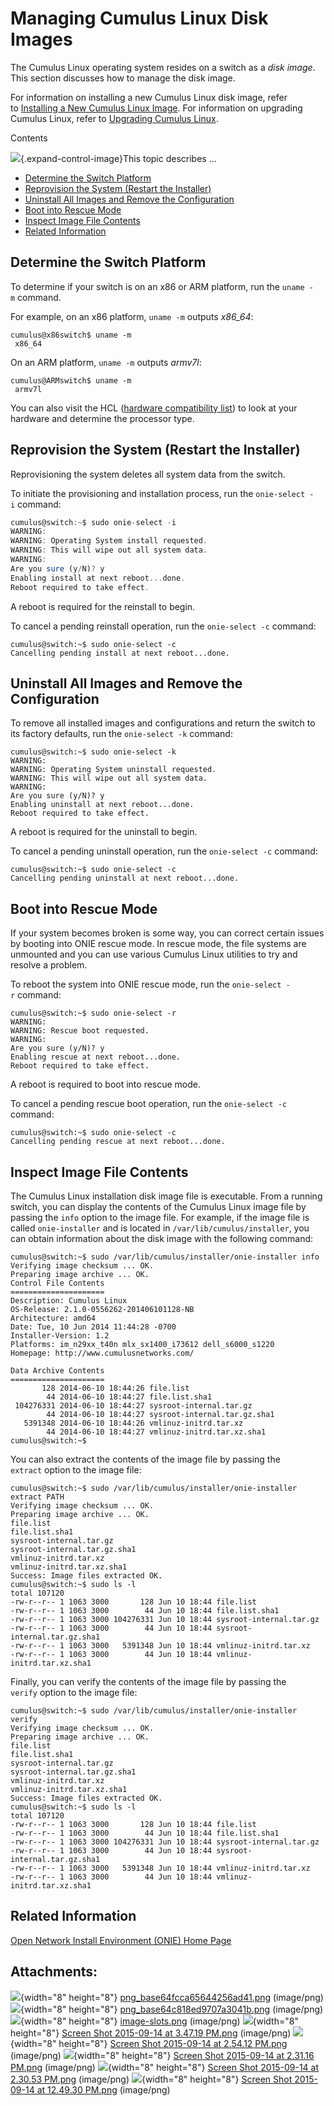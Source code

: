 # Managing Cumulus Linux Disk Images

The Cumulus Linux operating system resides on a switch as a *disk
image*. This section discusses how to manage the disk image.

For information on installing a new Cumulus Linux disk image, refer
to [Installing a New Cumulus Linux
Image](Installing_a_New_Cumulus_Linux_Image). For information on
upgrading Cumulus Linux, refer to [Upgrading Cumulus
Linux](Upgrading_Cumulus_Linux).

Contents

![](images/icons/grey_arrow_down.png){.expand-control-image}This topic
describes ...

-   [Determine the Switch
    Platform](#ManagingCumulusLinuxDiskImages-DeterminetheSwitchPlatform)
-   [Reprovision the System (Restart the
    Installer)](#ManagingCumulusLinuxDiskImages-ReprovisiontheSystem(RestarttheInstaller))
-   [Uninstall All Images and Remove the
    Configuration](#ManagingCumulusLinuxDiskImages-UninstallAllImagesandRemovetheConfiguration)
-   [Boot into Rescue
    Mode](#ManagingCumulusLinuxDiskImages-BootintoRescueMode)
-   [Inspect Image File
    Contents](#ManagingCumulusLinuxDiskImages-InspectImageFileContents)
-   [Related
    Information](#ManagingCumulusLinuxDiskImages-RelatedInformation)

## Determine the Switch Platform

To determine if your switch is on an x86 or ARM platform, run
the `uname -m` command.

For example, on an x86 platform, `uname -m` outputs *x86\_64*:

```
cumulus@x86switch$ uname -m
 x86_64
```

On an ARM platform, `uname -m` outputs *armv7l*:

```
cumulus@ARMswitch$ uname -m
 armv7l
```

You can also visit the HCL ([hardware compatibility
list](http://cumulusnetworks.com/support/linux-hardware-compatibility-list/))
to look at your hardware and determine the processor type.

## Reprovision the System (Restart the Installer)

Reprovisioning the system deletes all system data from the switch.

To initiate the provisioning and installation process, run
the `onie-select -i` command:


``` javascript 
cumulus@switch:~$ sudo onie-select -i
WARNING:
WARNING: Operating System install requested.
WARNING: This will wipe out all system data.
WARNING:
Are you sure (y/N)? y
Enabling install at next reboot...done.
Reboot required to take effect.
```


A reboot is required for the reinstall to begin.

To cancel a pending reinstall operation, run the `onie-select -c`
command:

    cumulus@switch:~$ sudo onie-select -c
    Cancelling pending install at next reboot...done.

## Uninstall All Images and Remove the Configuration

To remove all installed images and configurations and return the switch
to its factory defaults, run the `onie-select -k` command:


```
cumulus@switch:~$ sudo onie-select -k
WARNING:
WARNING: Operating System uninstall requested.
WARNING: This will wipe out all system data.
WARNING:
Are you sure (y/N)? y
Enabling uninstall at next reboot...done.
Reboot required to take effect.
```


A reboot is required for the uninstall to begin.

To cancel a pending uninstall operation, run the `onie-select -c`
command:

```
cumulus@switch:~$ sudo onie-select -c
Cancelling pending uninstall at next reboot...done.
```

## Boot into Rescue Mode

If your system becomes broken is some way, you can correct certain
issues by booting into ONIE rescue mode. In rescue mode, the file
systems are unmounted and you can use various Cumulus Linux utilities to
try and resolve a problem.

To reboot the system into ONIE rescue mode, run
the `onie-select -r` command:

```
cumulus@switch:~$ sudo onie-select -r
WARNING:
WARNING: Rescue boot requested.
WARNING:
Are you sure (y/N)? y
Enabling rescue at next reboot...done.
Reboot required to take effect.
```

A reboot is required to boot into rescue mode.

To cancel a pending rescue boot operation, run the `onie-select -c`
command:

```
cumulus@switch:~$ sudo onie-select -c
Cancelling pending rescue at next reboot...done.
```

## Inspect Image File Contents

The Cumulus Linux installation disk image file is executable. From a
running switch, you can display the contents of the Cumulus Linux image
file by passing the `info` option to the image file. For example, if the
image file is called `onie-installer` and is located in
`/var/lib/cumulus/installer`, you can obtain information about the disk
image with the following command:

```
cumulus@switch:~$ sudo /var/lib/cumulus/installer/onie-installer info
Verifying image checksum ... OK.
Preparing image archive ... OK.
Control File Contents
=====================
Description: Cumulus Linux
OS-Release: 2.1.0-0556262-201406101128-NB
Architecture: amd64
Date: Tue, 10 Jun 2014 11:44:28 -0700
Installer-Version: 1.2
Platforms: im_n29xx_t40n mlx_sx1400_i73612 dell_s6000_s1220
Homepage: http://www.cumulusnetworks.com/

Data Archive Contents
=====================
       128 2014-06-10 18:44:26 file.list
        44 2014-06-10 18:44:27 file.list.sha1
 104276331 2014-06-10 18:44:27 sysroot-internal.tar.gz
        44 2014-06-10 18:44:27 sysroot-internal.tar.gz.sha1
   5391348 2014-06-10 18:44:26 vmlinuz-initrd.tar.xz
        44 2014-06-10 18:44:27 vmlinuz-initrd.tar.xz.sha1
cumulus@switch:~$
```

You can also extract the contents of the image file by passing the
`extract` option to the image file:


```
cumulus@switch:~$ sudo /var/lib/cumulus/installer/onie-installer extract PATH
Verifying image checksum ... OK.
Preparing image archive ... OK.
file.list
file.list.sha1
sysroot-internal.tar.gz
sysroot-internal.tar.gz.sha1
vmlinuz-initrd.tar.xz
vmlinuz-initrd.tar.xz.sha1
Success: Image files extracted OK.
cumulus@switch:~$ sudo ls -l
total 107120
-rw-r--r-- 1 1063 3000       128 Jun 10 18:44 file.list
-rw-r--r-- 1 1063 3000        44 Jun 10 18:44 file.list.sha1
-rw-r--r-- 1 1063 3000 104276331 Jun 10 18:44 sysroot-internal.tar.gz
-rw-r--r-- 1 1063 3000        44 Jun 10 18:44 sysroot-internal.tar.gz.sha1
-rw-r--r-- 1 1063 3000   5391348 Jun 10 18:44 vmlinuz-initrd.tar.xz
-rw-r--r-- 1 1063 3000        44 Jun 10 18:44 vmlinuz-initrd.tar.xz.sha1
```

Finally, you can verify the contents of the image file by passing the
`verify` option to the image file:

```
cumulus@switch:~$ sudo /var/lib/cumulus/installer/onie-installer verify
Verifying image checksum ... OK.
Preparing image archive ... OK.
file.list
file.list.sha1
sysroot-internal.tar.gz
sysroot-internal.tar.gz.sha1
vmlinuz-initrd.tar.xz
vmlinuz-initrd.tar.xz.sha1
Success: Image files extracted OK.
cumulus@switch:~$ sudo ls -l
total 107120
-rw-r--r-- 1 1063 3000       128 Jun 10 18:44 file.list
-rw-r--r-- 1 1063 3000        44 Jun 10 18:44 file.list.sha1
-rw-r--r-- 1 1063 3000 104276331 Jun 10 18:44 sysroot-internal.tar.gz
-rw-r--r-- 1 1063 3000        44 Jun 10 18:44 sysroot-internal.tar.gz.sha1
-rw-r--r-- 1 1063 3000   5391348 Jun 10 18:44 vmlinuz-initrd.tar.xz
-rw-r--r-- 1 1063 3000        44 Jun 10 18:44 vmlinuz-initrd.tar.xz.sha1
```

## Related Information

[Open Network Install Environment (ONIE) Home
Page](http://opencomputeproject.github.io/onie/)

## Attachments:

![](images/icons/bullet_blue.gif){width="8" height="8"}
[png\_base64fcca65644256ad41.png](attachments/8362634/8362633.png)
(image/png)
![](images/icons/bullet_blue.gif){width="8" height="8"}
[png\_base64c818ed9707a3041b.png](attachments/8362634/8362635.png)
(image/png)
![](images/icons/bullet_blue.gif){width="8" height="8"}
[image-slots.png](attachments/8362634/8362636.png) (image/png)
![](images/icons/bullet_blue.gif){width="8" height="8"} [Screen Shot
2015-09-14 at 3.47.19 PM.png](attachments/8362634/8362637.png)
(image/png)
![](images/icons/bullet_blue.gif){width="8" height="8"} [Screen Shot
2015-09-14 at 2.54.12 PM.png](attachments/8362634/8362638.png)
(image/png)
![](images/icons/bullet_blue.gif){width="8" height="8"} [Screen Shot
2015-09-14 at 2.31.16 PM.png](attachments/8362634/8362639.png)
(image/png)
![](images/icons/bullet_blue.gif){width="8" height="8"} [Screen Shot
2015-09-14 at 2.30.53 PM.png](attachments/8362634/8362640.png)
(image/png)
![](images/icons/bullet_blue.gif){width="8" height="8"} [Screen Shot
2015-09-14 at 12.49.30 PM.png](attachments/8362634/8362641.png)
(image/png)
